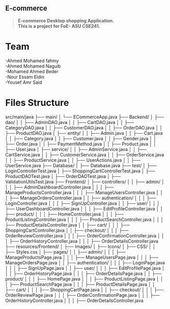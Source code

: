 ## E-commerce
>**E-commerce Desktop shopping Application.**<br>
>**This is a project for FoE- ASU CSE241.**

# Team
-Ahmed Mohamed fahmy<br>
-Ahmed Mohamed Naguib<br>
-Mohamed Ahmed Beder<br>
-Nour Essam Eldin<br>
-Yousef Amr Said<br>

# Files Structure

src/main/java 
├── main/ 
│ └── ECommerceApp.java 
├── Backend/ 
│ ├── dao/ 
│ │ ├── AdminDAO.java 
│ │ ├── CartDAO.java 
│ │ ├── CategoryDAO.java 
│ │ ├── CustomerDAO.java 
│ │ ├── OrderDAO.java 
│ │ ├── ProductDAO.java 
│ ├── entity/ 
│ │ ├── Admin.java 
│ │ ├── Cart.java 
│ │ ├── Category.java 
│ │ ├── Customer.java 
│ │ ├── Gender.java 
│ │ ├── Order.java 
│ │ ├── PaymentMethod.java 
│ │ ├── Product.java 
│ │ ├── User.java 
│ ├── service/ 
│ │ ├── AdminService.java 
│ │ ├── CartService.java 
│ │ ├── CustomerService.java 
│ │ ├── OrderService.java 
│ │ ├── ProductService.java 
│ │ ├── UserActions.java 
│ │ ├── UserService.java 
├── Database/ 
│ ├── Database.java 
├── test/ 
│ ├── LoginControllerTest.java 
│ ├── ShoppingCartControllerTest.java 
│ ├── ProductDAOTest.java 
│ ├── OrderDAOTest.java 
│ ├── ValidationUtilsTest.java
├── Frontend/ 
│ ├── controllers/ 
│ │ ├── admin/ 
│ │ │ ├── AdminDashboardController.java 
│ │ │ ├── ManageProductsController.java 
│ │ │ ├── ManageUsersController.java 
│ │ │ ├── ManageOrdersController.java 
│ │ ├── authentication/ 
│ │ │ ├── LoginController.java 
│ │ │ ├── SignUpController.java 
│ │ ├── user/ 
│ │ │ ├── UserDashboardController.java 
│ │ │ ├── EditProfileController.java 
│ │ ├── product/ 
│ │ │ ├── HomeController.java 
│ │ │ ├── ProductListingController.java 
│ │ │ ├── ProductSearchController.java 
│ │ │ ├── ProductDetailsController.java 
│ │ ├── cart/ 
│ │ │ ├── ShoppingCartController.java 
│ │ ├── checkout/ 
│ │ │ ├── OrderReviewController.java 
│ │ │ ├── OrderConfirmationController.java 
│ │ │ ├── OrderHistoryController.java 
│ │ │ ├── OrderDetailsController.java 
├── resources/Frontend/ 
│ ├── Images/ 
│ ├── Icons/ 
│ ├── CSS/ 
│ │ ├── Styles.css
│ ├── pages/ 
│ │ ├── admin/ 
│ │ │ ├── ManageProductsPage.java 
│ │ │ ├── ManageUsersPage.java 
│ │ │ ├── ManageOrdersPage.java 
│ │ ├── authentication/ 
│ │ │ ├── LoginPage.java 
│ │ │ ├── SignUpPage.java 
│ │ ├── user/ 
│ │ │ ├── EditProfilePage.java 
│ │ │ ├── OrderHistoryPage.java 
│ │ │ ├── OrderDetailsPage.java 
│ │ ├── product/ 
│ │ │ ├── HomePage.java 
│ │ │ ├── ProductListingPage.java 
│ │ │ ├── ProductSearchPage.java 
│ │ │ ├── ProductDetailsPage.java 
│ │ ├── cart/ 
│ │ │ ├── ShoppingCartPage.java 
│ │ ├── checkout/ 
│ │ │ ├── OrderReviewPage.java 
│ │ │ ├── OrderConfirmationPage.java 
│ │ │ ├── OrderHistoryController.java 
│ │ │ ├── OrderDetailsController.java 
